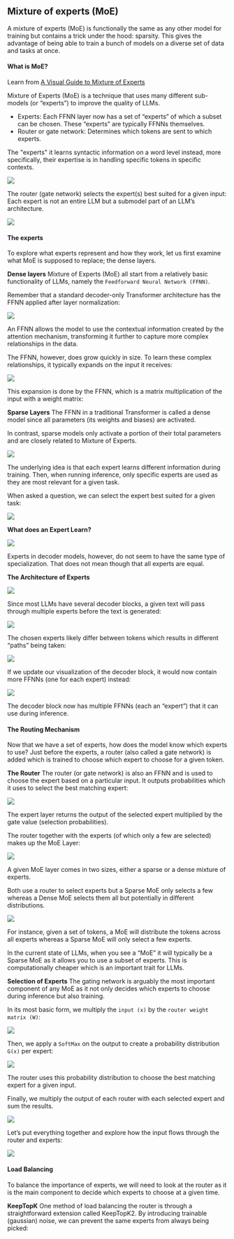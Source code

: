 ## Mixture of experts (MoE)

A mixture of experts (MoE) is functionally the same as any other model for training but contains a trick under the hood: sparsity. This gives the advantage of being able to train a bunch of models on a diverse set of data and tasks at once.

#### What is MoE?
Learn from [A Visual Guide to Mixture of Experts](https://newsletter.maartengrootendorst.com/p/a-visual-guide-to-mixture-of-experts)

Mixture of Experts (MoE) is a technique that uses many different sub-models (or “experts”) to improve the quality of LLMs.
- Experts: Each FFNN layer now has a set of “experts” of which a subset can be chosen. These “experts” are typically FFNNs themselves.
- Router or gate network: Determines which tokens are sent to which experts.

The "experts" it learns syntactic information on a word level instead, more specifically, their expertise is in handling specific tokens in specific contexts.

![](../images/MoE-1.png)

The router (gate network) selects the expert(s) best suited for a given input: Each expert is not an entire LLM but a submodel part of an LLM’s architecture.

![](../images/MoE-2.png)

#### The experts
To explore what experts represent and how they work, let us first examine what MoE is supposed to replace; the dense layers.

**Dense layers**
Mixture of Experts (MoE) all start from a relatively basic functionality of LLMs, namely the `Feedforward Neural Network (FFNN)`.

Remember that a standard decoder-only Transformer architecture has the FFNN applied after layer normalization:

![](../images/MoE-3.png)

An FFNN allows the model to use the contextual information created by the attention mechanism, transforming it further to capture more complex relationships in the data.

The FFNN, however, does grow quickly in size. To learn these complex relationships, it typically expands on the input it receives:

![](../images/MoE-4.png)

This expansion is done by the FFNN, which is a matrix multiplication of the input with a weight matrix:

**Sparse Layers**
The FFNN in a traditional Transformer is called a dense model since all parameters (its weights and biases) are activated.

In contrast, sparse models only activate a portion of their total parameters and are closely related to Mixture of Experts.

![](../images/MoE-5.png)

The underlying idea is that each expert learns different information during training. Then, when running inference, only specific experts are used as they are most relevant for a given task.

When asked a question, we can select the expert best suited for a given task:

![](../images/MoE-6.png)

**What does an Expert Learn?**

![](../images/MoE-7.png)

Experts in decoder models, however, do not seem to have the same type of specialization. That does not mean though that all experts are equal.

**The Architecture of Experts**

![](../images/MoE-8.png)

Since most LLMs have several decoder blocks, a given text will pass through multiple experts before the text is generated:

![](../images/MoE-9.png)

The chosen experts likely differ between tokens which results in different “paths” being taken:

![](../images/MoE-10.png)

If we update our visualization of the decoder block, it would now contain more FFNNs (one for each expert) instead:

![](../images/MoE-11.png)

The decoder block now has multiple FFNNs (each an “expert”) that it can use during inference.

#### The Routing Mechanism
Now that we have a set of experts, how does the model know which experts to use? Just before the experts, a router (also called a gate network) is added which is trained to choose which expert to choose for a given token.

**The Router**
The router (or gate network) is also an FFNN and is used to choose the expert based on a particular input. It outputs probabilities which it uses to select the best matching expert:

![](../images/MoE-12.png)

The expert layer returns the output of the selected expert multiplied by the gate value (selection probabilities).

The router together with the experts (of which only a few are selected) makes up the MoE Layer:

![](../images/MoE-13.png)

A given MoE layer comes in two sizes, either a sparse or a dense mixture of experts.

Both use a router to select experts but a Sparse MoE only selects a few whereas a Dense MoE selects them all but potentially in different distributions.

![](../images/MoE-14.png)

For instance, given a set of tokens, a MoE will distribute the tokens across all experts whereas a Sparse MoE will only select a few experts.

In the current state of LLMs, when you see a “MoE” it will typically be a Sparse MoE as it allows you to use a subset of experts. This is computationally cheaper which is an important trait for LLMs.

**Selection of Experts**
The gating network is arguably the most important component of any MoE as it not only decides which experts to choose during inference but also training.

In its most basic form, we multiply the `input (x)` by the `router weight matrix (W)`:

![](../images/MoE-15.png)

Then, we apply a `SoftMax` on the output to create a probability distribution `G(x)` per expert:

![](../images/MoE-16.png)

The router uses this probability distribution to choose the best matching expert for a given input.

Finally, we multiply the output of each router with each selected expert and sum the results.

![](../images/MoE-17.png)

Let’s put everything together and explore how the input flows through the router and experts:

![](../images/MoE-18.png)

#### Load Balancing

To balance the importance of experts, we will need to look at the router as it is the main component to decide which experts to choose at a given time.

**KeepTopK**
One method of load balancing the router is through a straightforward extension called KeepTopK2. By introducing trainable (gaussian) noise, we can prevent the same experts from always being picked:



